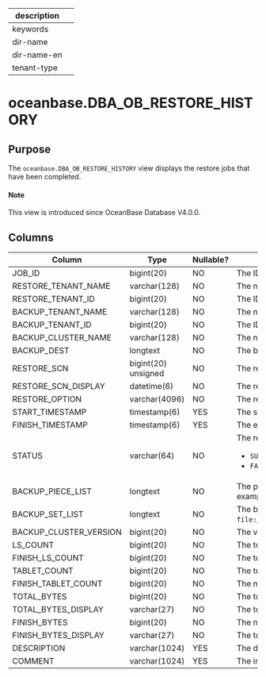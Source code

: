 | description ||
|---|---|
| keywords ||
| dir-name ||
| dir-name-en ||
| tenant-type ||

# oceanbase.DBA_OB_RESTORE_HISTORY

## Purpose

The `oceanbase.DBA_OB_RESTORE_HISTORY` view displays the restore jobs that have been completed.

<main id="notice" type='explain'>
  <h4>Note</h4>
  <p>This view is introduced since OceanBase Database V4.0.0. </p>
</main>

## Columns

| Column | Type | Nullable? | Description |
| --- | --- | --- | --- |
| JOB_ID | bigint(20) | NO | The ID of the restore job. |
| RESTORE_TENANT_NAME | varchar(128) | NO | The name of the tenant to be restored. |
| RESTORE_TENANT_ID | bigint(20) | NO | The ID of the tenant to be restored. |
| BACKUP_TENANT_NAME | varchar(128) | NO | The name of the backup source tenant. |
| BACKUP_TENANT_ID | bigint(20) | NO | The ID of the backup source tenant. |
| BACKUP_CLUSTER_NAME | varchar(128) | NO | The name of the backup source cluster. |
| BACKUP_DEST | longtext | NO | The backup set paths. The value contains the data backup path and log archive path. |
| RESTORE_SCN | bigint(20) unsigned | NO | The restore system change number (SCN). |
| RESTORE_SCN_DISPLAY | datetime(6) | NO | The restore SCN displayed as a timestamp. |
| RESTORE_OPTION | varchar(4096) | NO | The restore option specified when restore is initiated. |
| START_TIMESTAMP | timestamp(6) | YES | The start timestamp of the restore job. |
| FINISH_TIMESTAMP | timestamp(6) | YES | The end timestamp of the restore job. |
| STATUS | varchar(64) | NO | The restore result. Valid values: <ul> <li> `SUCCESS`: The restore succeeded. </li> <li> `FAILED`: The restore failed. </li></ul> |
| BACKUP_PIECE_LIST | longtext | NO | The paths of log archive pieces for restore, which are separated with commas (`,`). Here is an example: `file:///data/nfs/backup/archive/2_1_2,file:///data/nfs/backup/archive/2_1_3`. |
| BACKUP_SET_LIST | longtext | NO | The backup set paths for restore, which are separated with commas (`,`). Here is an example: `file:///data/nfs/backup/data/backup_set_1_full,file:///data/nfs/backup/data/backup_set_2_inc`. |
| BACKUP_CLUSTER_VERSION | bigint(20) | NO | The version number of the backup source cluster. |
| LS_COUNT | bigint(20) | NO | The total number of log streams to restore. |
| FINISH_LS_COUNT | bigint(20) | NO | The total number of log streams restored. |
| TABLET_COUNT | bigint(20) | NO | The total number of tablets to restore. |
| FINISH_TABLET_COUNT | bigint(20) | NO | The number of tablets restored. |
| TOTAL_BYTES | bigint(20) | NO | The total number of bytes to restore. |
| TOTAL_BYTES_DISPLAY | varchar(27) | NO | The total number of bytes to restore, in a storage capacity unit. |
| FINISH_BYTES | bigint(20) | NO | The number of bytes restored. |
| FINISH_BYTES_DISPLAY | varchar(27) | NO | The total number of bytes restored, in a storage capacity unit. |
| DESCRIPTION | varchar(1024) | YES | The description specified in the restore statement. |
| COMMENT | varchar(1024) | YES | The information about a failed restore job. |
